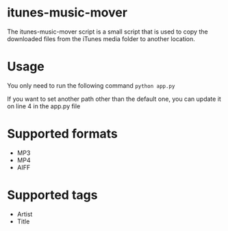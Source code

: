 # itunes-music-mover
The itunes-music-mover script is a small script that is used to copy the downloaded files from the iTunes media folder to another location.

# Usage
You only need to run the following command
`python app.py`

If you want to set another path other than the default one, you can update it on line 4 in the app.py file

# Supported formats
* MP3
* MP4
* AIFF


# Supported tags
* Artist
* Title

